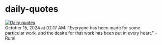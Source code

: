 # daily-quotes
[![Daily quotes](https://github.com/ceepu8/daily-quotes/actions/workflows/daily-quote.yml/badge.svg)](https://github.com/ceepu8/daily-quotes/actions/workflows/daily-quote.yml)<br/>
October 15, 2024 at 02:17 AM: "Everyone has been made for some particular work, and the desire for that work has been put in every heart." - Rumi
